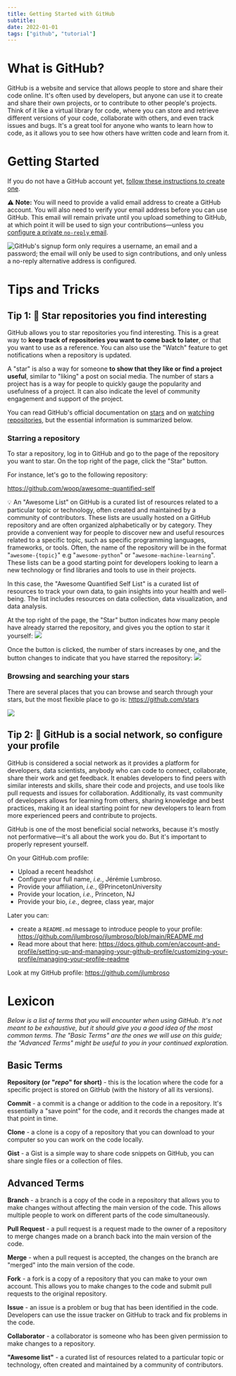 ```yaml
---
title: Getting Started with GitHub
subtitle:
date: 2022-01-01
tags: ["github", "tutorial"]
---
```


# What is GitHub?

GitHub is a website and service that allows people to store and share their code online. It's often used by developers, but anyone can use it to create and share their own projects, or to contribute to other people's projects. Think of it like a virtual library for code, where you can store and retrieve different versions of your code, collaborate with others, and even track issues and bugs. It's a great tool for anyone who wants to learn how to code, as it allows you to see how others have written code and learn from it.

# Getting Started

If you do not have a GitHub account yet, [follow these instructions to create one](https://docs.github.com/en/get-started/signing-up-for-github/signing-up-for-a-new-github-account#signing-up-for-a-new-account).

⚠️ **Note:** You will need to provide a valid email address to create a GitHub account. You will also need to verify your email address before you can use GitHub. This email will remain private until you upload something to GitHub, at which point it will be used to sign your contributions—unless you [configure a private `no-reply` email](https://docs.github.com/en/account-and-profile/setting-up-and-managing-your-personal-account-on-github/managing-email-preferences/setting-your-commit-email-address#setting-your-commit-email-address-on-github).

![GitHub's signup form only requires a username, an email and a password; the email will only be used to sign contributions, and only unless a `no-reply` alternative address is configured.](/img/github-sshot-signup.png)

# Tips and Tricks

## Tip 1: 🌟 Star repositories you find interesting

GitHub allows you to star repositories you find interesting. This is a great way to **keep track of repositories you want to come back to later**, or that you want to use as a reference. You can also use the "Watch" feature to get notifications when a repository is updated.

A "star" is also a way for someone **to show that they like or find a project useful**, similar to "liking" a post on social media. The number of stars a project has is a way for people to quickly gauge the popularity and usefulness of a project. It can also indicate the level of community engagement and support of the project.

You can read GitHub's official documentation on [stars](https://docs.github.com/en/get-started/exploring-projects-on-github/saving-repositories-with-stars) and on [watching repositories](https://docs.github.com/en/get-started/quickstart/be-social#watching-a-repository), but the essential information is summarized below.

### Starring a repository

To star a repository, log in to GitHub and go to the page of the repository you want to star. On the top right of the page, click the "Star" button.

For instance, let's go to the following repository:

https://github.com/woop/awesome-quantified-self

💡 An "Awesome List" on GitHub is a curated list of resources related to a particular topic or technology, often created and maintained by a community of contributors. These lists are usually hosted on a GitHub repository and are often organized alphabetically or by category. They provide a convenient way for people to discover new and useful resources related to a specific topic, such as specific programming languages, frameworks, or tools. Often, the name of the repository will be in the format "`awesome-{topic}`" e.g "`awesome-python`" or "`awesome-machine-learning`". These lists can be a good starting point for developers looking to learn a new technology or find libraries and tools to use in their projects.

In this case, the "Awesome Quantified Self List" is a curated list of resources to track your own data, to gain insights into your health and well-being. The list includes resources on data collection, data visualization, and data analysis.

At the top right of the page, the "Star" button indicates how many people have already starred the repository, and gives you the option to star it yourself:
![](/img/github-sshot-starring-aqs-unstarred.png)

Once the button is clicked, the number of stars increases by one, and the button changes to indicate that you have starred the repository:
![](/img/github-sshot-starring-aqs-starred.png)

### Browsing and searching your stars

There are several places that you can browse and search through your stars, but the most flexible place to go is: https://github.com/stars

![](/img/github-sshot-stars.png)

## Tip 2: 🤝 GitHub is a social network, so configure your profile

GitHub is considered a social network as it provides a platform for developers, data scientists, anybody who can code to connect, collaborate, share their work and get feedback. It enables developers to find peers with similar interests and skills, share their code and projects, and use tools like pull requests and issues for collaboration. Additionally, its vast community of developers allows for learning from others, sharing knowledge and best practices, making it an ideal starting point for new developers to learn from more experienced peers and contribute to projects.

GitHub is one of the most beneficial social networks, because it's mostly not performative—it's all about the work you do. But it's important to properly represent yourself.

On your GitHub.com profile:

- Upload a recent headshot
- Configure your full name, _i.e._, Jérémie Lumbroso.
- Provide your affiliation, _i.e._, @PrincetonUniversity
- Provide your location, _i.e._, Princeton, NJ
- Provide your bio, _i.e._, degree, class year, major

Later you can:

- create a `README.md` message to introduce people to your profile: https://github.com/jlumbroso/jlumbroso/blob/main/README.md
- Read more about that here: https://docs.github.com/en/account-and-profile/setting-up-and-managing-your-github-profile/customizing-your-profile/managing-your-profile-readme

Look at my GitHub profile:
https://github.com/jlumbroso

# Lexicon

_Below is a list of terms that you will encounter when using GitHub. It's not meant to be exhaustive, but it should give you a good idea of the most common terms. The "Basic Terms" are the ones we will use on this guide; the "Advanced Terms" might be useful to you in your continued exploration._

## Basic Terms

**Repository (or "_repo_" for short)** - this is the location where the code for a specific project is stored on GitHub (with the history of all its versions).

**Commit** - a commit is a change or addition to the code in a repository. It's essentially a "save point" for the code, and it records the changes made at that point in time.

**Clone** - a clone is a copy of a repository that you can download to your computer so you can work on the code locally.

**Gist** - a Gist is a simple way to share code snippets on GitHub, you can share single files or a collection of files.

## Advanced Terms

**Branch** - a branch is a copy of the code in a repository that allows you to make changes without affecting the main version of the code. This allows multiple people to work on different parts of the code simultaneously.

**Pull Request** - a pull request is a request made to the owner of a repository to merge changes made on a branch back into the main version of the code.

**Merge** - when a pull request is accepted, the changes on the branch are "merged" into the main version of the code.

**Fork** - a fork is a copy of a repository that you can make to your own account. This allows you to make changes to the code and submit pull requests to the original repository.

**Issue** - an issue is a problem or bug that has been identified in the code. Developers can use the issue tracker on GitHub to track and fix problems in the code.

**Collaborator** - a collaborator is someone who has been given permission to make changes to a repository.

**"Awesome list"** - a curated list of resources related to a particular topic or technology, often created and maintained by a community of contributors.
